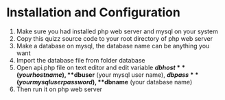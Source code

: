 # Installation and Configuration

1. Make sure you had installed php web server and mysql on your system
2. Copy this quizz source code to your root directory of php web server
3. Make a database on mysql, the database name can be anything you want
4. Import the database file from folder database
4. Open api.php file on text editor and edit variable **$dbhost** (your hostname), **$dbuser** (your mysql user name), **$dbpass** (your mysql user password), **$dbname** (your database name)
5. Then run it on php web server
